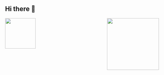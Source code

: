 ## Hi there 👋

<div>
<p><img align="left" src="https://github-readme-stats.vercel.app/api/wakatime?username=FSP3&show_icons=true&locale=en&layout=compact&theme=holi" height="100"/></p>
<p><img align="right" src="https://github-readme-stats.vercel.app/api?username=Francisco-SP3&show_icons=true&locale=en&theme=holi"  height="170" /></p>
</div>

<!--
**Francisco-SP3/Francisco-SP3** is a ✨ _special_ ✨ repository because its `README.md` (this file) appears on your GitHub profile.

Here are some ideas to get you started:

- 🔭 I’m currently working on ...
- 🌱 I’m currently learning ...
- 👯 I’m looking to collaborate on ...
- 🤔 I’m looking for help with ...
- 💬 Ask me about ...
- 📫 How to reach me: ...
- 😄 Pronouns: ...
- ⚡ Fun fact: ...
-->
